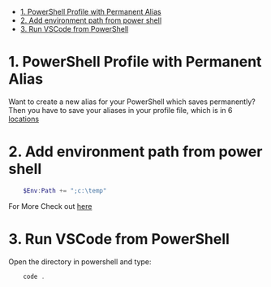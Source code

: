 - [1. PowerShell Profile with Permanent Alias](#1-powershell-profile-with-permanent-alias)
- [2. Add environment path from power shell](#2-add-environment-path-from-power-shell)
- [3. Run VSCode from PowerShell](#3-run-vscode-from-powershell)



# 1. PowerShell Profile with Permanent Alias

Want to create a new alias for your PowerShell which saves permanently?
Then you have to save your aliases in your profile file, which is in 6 [locations](https://devblogs.microsoft.com/scripting/understanding-the-six-powershell-profiles/)

# 2. Add environment path from power shell

```Powershell
    $Env:Path += ";c:\temp"
```
For More Check out [here](https://docs.microsoft.com/en-us/powershell/module/microsoft.powershell.core/about/about_environment_variables?view=powershell-7.1)

# 3. Run VSCode from PowerShell

Open the directory in powershell and type:
```PowerShell
    code .
```
